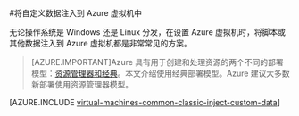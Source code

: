 <properties
	pageTitle="将自定义数据注入到虚拟机中 | Azure"
	description="本主题介绍如何在创建实例时将自定义数据注入到 Azure 虚拟机中，以及如何在 Windows 或 Linux 上找到自定义数据。"
	services="virtual-machines-linux"
	documentationCenter=""
	authors="squillace"
	manager="timlt"
	editor="tysonn"
	tags="azure-service-management" />

<tags
	ms.service="virtual-machines-linux"
	ms.date="04/18/2016"
	wacn.date="06/29/2016"/>


#将自定义数据注入到 Azure 虚拟机中

无论操作系统是 Windows 还是 Linux 分发，在设置 Azure 虚拟机时，将脚本或其他数据注入到 Azure 虚拟机都是非常常见的方案。

> [AZURE.IMPORTANT]Azure 具有用于创建和处理资源的两个不同的部署模型：[资源管理器和经典](/documentation/articles/resource-manager-deployment-model)。本文介绍使用经典部署模型。Azure 建议大多数新部署使用资源管理器模型。

[AZURE.INCLUDE [virtual-machines-common-classic-inject-custom-data](../includes/virtual-machines-common-classic-inject-custom-data.md)]

<!---HONumber=Mooncake_0118_2016-->